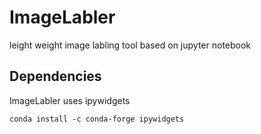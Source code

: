 # ImageLabler
leight weight image labling tool based on jupyter notebook

## Dependencies
ImageLabler uses ipywidgets 
```
conda install -c conda-forge ipywidgets
```

